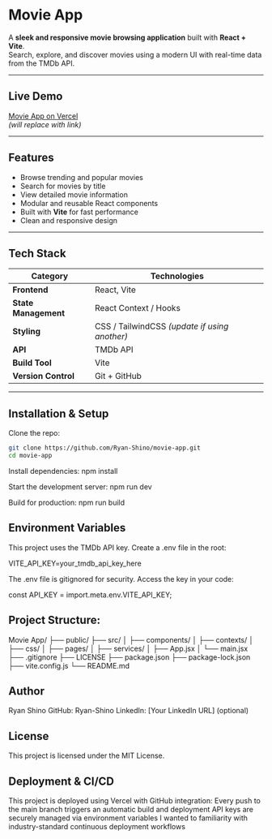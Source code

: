 # Movie App

A **sleek and responsive movie browsing application** built with **React + Vite**.  
Search, explore, and discover movies using a modern UI with real-time data from the TMDb API.

---

## Live Demo

[Movie App on Vercel](https://your-vercel-url.vercel.app)  
_(will replace with link)_

---

## Features

- Browse trending and popular movies
- Search for movies by title
- View detailed movie information
- Modular and reusable React components
- Built with **Vite** for fast performance
- Clean and responsive design

---

## Tech Stack

| Category             | Technologies                                  |
| -------------------- | --------------------------------------------- |
| **Frontend**         | React, Vite                                   |
| **State Management** | React Context / Hooks                         |
| **Styling**          | CSS / TailwindCSS _(update if using another)_ |
| **API**              | TMDb API                                      |
| **Build Tool**       | Vite                                          |
| **Version Control**  | Git + GitHub                                  |

---

## Installation & Setup

Clone the repo:

```bash
git clone https://github.com/Ryan-Shino/movie-app.git
cd movie-app
```

Install dependencies:
npm install

Start the development server:
npm run dev

Build for production:
npm run build

## Environment Variables

This project uses the TMDb API key.
Create a .env file in the root:

VITE_API_KEY=your_tmdb_api_key_here

The .env file is gitignored for security.
Access the key in your code:

const API_KEY = import.meta.env.VITE_API_KEY;

## Project Structure:

Movie App/
├── public/
├── src/
│ ├── components/
│ ├── contexts/
│ ├── css/
│ ├── pages/
│ ├── services/
│ ├── App.jsx
│ └── main.jsx
├── .gitignore
├── LICENSE
├── package.json
├── package-lock.json
├── vite.config.js
└── README.md

## Author

Ryan Shino
GitHub: Ryan-Shino
LinkedIn: [Your LinkedIn URL] (optional)

## License

This project is licensed under the MIT License.

## Deployment & CI/CD

This project is deployed using Vercel with GitHub integration:
Every push to the main branch triggers an automatic build and deployment
API keys are securely managed via environment variables
I wanted to familiarity with industry-standard continuous deployment workflows
